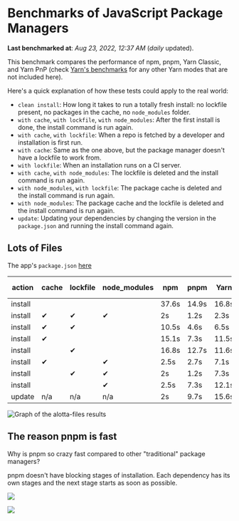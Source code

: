 # Benchmarks of JavaScript Package Managers

**Last benchmarked at**: _Aug 23, 2022, 12:37 AM_ (_daily_ updated).

This benchmark compares the performance of npm, pnpm, Yarn Classic, and Yarn PnP (check [Yarn's benchmarks](https://yarnpkg.com/benchmarks) for any other Yarn modes that are not included here).

Here's a quick explanation of how these tests could apply to the real world:

- `clean install`: How long it takes to run a totally fresh install: no lockfile present, no packages in the cache, no `node_modules` folder.
- `with cache`, `with lockfile`, `with node_modules`: After the first install is done, the install command is run again.
- `with cache`, `with lockfile`: When a repo is fetched by a developer and installation is first run.
- `with cache`: Same as the one above, but the package manager doesn't have a lockfile to work from.
- `with lockfile`: When an installation runs on a CI server.
- `with cache`, `with node_modules`: The lockfile is deleted and the install command is run again.
- `with node_modules`, `with lockfile`: The package cache is deleted and the install command is run again.
- `with node_modules`: The package cache and the lockfile is deleted and the install command is run again.
- `update`: Updating your dependencies by changing the version in the `package.json` and running the install command again.

## Lots of Files

The app's `package.json` [here](https://github.com/pnpm/pnpm.github.io/blob/main/benchmarks/fixtures/alotta-files/package.json)

| action  | cache | lockfile | node_modules| npm | pnpm | Yarn | Yarn PnP |
| ---     | ---   | ---      | ---         | --- | ---  | ---  | ---      |
| install |       |          |             | 37.6s | 14.9s | 16.8s | 24.9s |
| install | ✔     | ✔        | ✔           | 2s | 1.2s | 2.3s | n/a |
| install | ✔     | ✔        |             | 10.5s | 4.6s | 6.5s | 1.5s |
| install | ✔     |          |             | 15.1s | 7.3s | 11.5s | 6.3s |
| install |       | ✔        |             | 16.8s | 12.7s | 11.6s | 19.1s |
| install | ✔     |          | ✔           | 2.5s | 2.7s | 7.1s | n/a |
| install |       | ✔        | ✔           | 2s | 1.2s | 7.3s | n/a |
| install |       |          | ✔           | 2.5s | 7.3s | 12.1s | n/a |
| update  | n/a | n/a | n/a | 2s | 9.7s | 15.6s | 31.2s |

<img alt="Graph of the alotta-files results" src="/img/benchmarks/alotta-files.svg" />

## The reason pnpm is fast

Why is pnpm so crazy fast compared to other "traditional" package managers?

pnpm doesn't have blocking stages of installation. Each dependency has its own stages and the next stage starts as soon as possible.

![](/img/installation-stages-of-other-pms.png)

![](/img/installation-stages-of-pnpm.jpg)